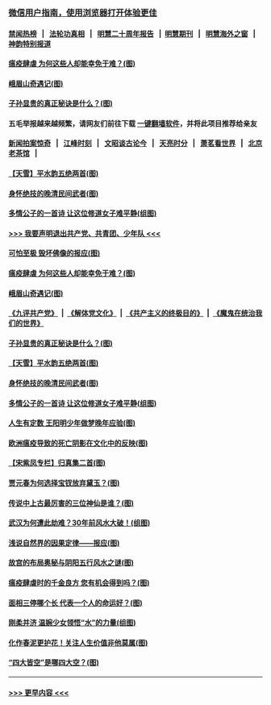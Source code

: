 ### [微信用户指南，使用浏览器打开体验更佳](https://github.com/gfw-breaker/banned-news1/blob/master/indexes/wechat-guide.md?t=0)
#### [禁闻热榜](热点新闻.md?t=0)  &nbsp;&nbsp;|&nbsp;&nbsp; [法轮功真相](https://github.com/gfw-breaker/truth/blob/master/README.md?t=0) &nbsp;&nbsp;|&nbsp;&nbsp; [明慧二十周年报告](https://github.com/gfw-breaker/mh-reports/blob/master/README.md?t=0) &nbsp;&nbsp;|&nbsp;&nbsp;[明慧期刊](https://github.com/gfw-breaker/mh-qikan) &nbsp;&nbsp;|&nbsp;&nbsp; [明慧海外之窗](https://github.com/gfw-breaker/mh-news/blob/master/README.md?t=0) &nbsp;&nbsp;|&nbsp;&nbsp; [神韵特别报道](https://github.com/gfw-breaker/mh-news/blob/master/shenyun.md?t=0)
#### [瘟疫肆虐 为何这些人却能幸免于难？(图)](../pages/p7/921768.md?t=02050855) 
#### [峨眉山奇遇记(图)](../pages/p7/921442.md?t=02050855) 
#### [子孙显贵的真正秘诀是什么？(图)](../pages/p7/921334.md?t=02050855) 
#### 五毛举报越来越频繁，请网友们前往下载 [一键翻墙软件](https://github.com/gfw-breaker/ssr-accounts)，并将此项目推荐给亲友
#### [新闻拍案惊奇](https://github.com/gfw-breaker/banned-news1/blob/master/pages/link4.md) &nbsp;&nbsp;|&nbsp;&nbsp; [江峰时刻](https://github.com/gfw-breaker/banned-news1/blob/master/pages/link4.md) &nbsp;&nbsp;|&nbsp;&nbsp; [文昭谈古论今](https://github.com/gfw-breaker/banned-news1/blob/master/pages/link4.md) &nbsp;&nbsp;|&nbsp;&nbsp; [天亮时分](https://github.com/gfw-breaker/banned-news1/blob/master/pages/link4.md) &nbsp;&nbsp;|&nbsp;&nbsp; [萧茗看世界](https://github.com/gfw-breaker/banned-news1/blob/master/pages/link4.md) &nbsp;&nbsp;|&nbsp;&nbsp; [北京老茶馆](https://github.com/gfw-breaker/banned-news1/blob/master/pages/link4.md) &nbsp;&nbsp;|&nbsp;&nbsp; 
#### [【天雪】平水韵五绝两首(图)](../pages/p7/921604.md?t=02050855) 
#### [身怀绝技的晚清民间武者(图)](../pages/p7/921488.md?t=02050855) 
#### [多情公子的一首诗 让这位修道女子难平静(组图)](../pages/p7/886851.md?t=02050855) 
#### [>>> 我要声明退出共产党、共青团、少年队 <<<](https://github.com/begood0513/goodnews/blob/master/quit/letter.md) 
#### [可怕至极 毁坏佛像的报应(图)](../pages/p7/921437.md?t=02050855) 
#### [瘟疫肆虐 为何这些人却能幸免于难？(图)](../pages/p7/921768.md?t=02050855) 
#### [峨眉山奇遇记(图)](../pages/p7/921442.md?t=02050855) 
#### [《九评共产党》](https://github.com/begood0513/9ping.md/blob/master/README.md) &nbsp;|&nbsp; [《解体党文化》](../../../../jtdwh.md/blob/master/README.md)  &nbsp;|&nbsp; [《共产主义的终极目的》](../../../../gczydzjmd.md/blob/master/README.md) &nbsp;|&nbsp; [《魔鬼在统治我们的世界》](../../../../mgztzwmdsj.md/blob/master/README.md) 
#### [子孙显贵的真正秘诀是什么？(图)](../pages/p7/921334.md?t=02050855) 
#### [【天雪】平水韵五绝两首(图)](../pages/p7/921604.md?t=02050855) 
#### [身怀绝技的晚清民间武者(图)](../pages/p7/921488.md?t=02050855) 
#### [多情公子的一首诗 让这位修道女子难平静(组图)](../pages/p7/886851.md?t=02050855) 
#### [人生有定数 王阳明少年做梦晚年应验(图)](../pages/p7/921608.md?t=02050855) 
#### [欧洲瘟疫导致的死亡阴影在文化中的反映(图)](../pages/p7/921313.md?t=02050855) 
#### [【宋紫凤专栏】归真集二首(图)](../pages/p7/921582.md?t=02050855) 
#### [贾元春为何选择宝钗放弃黛玉？(图)](../pages/p7/921330.md?t=02050855) 
#### [传说中上古最厉害的三位神仙是谁？(图)](../pages/p7/921337.md?t=02050855) 
#### [武汉为何遭此劫难？30年前风水大破！(组图)](../pages/p7/921355.md?t=02050855) 
#### [浅说自然界的因果定律——报应(图)](../pages/p7/921325.md?t=02050855) 
#### [故宫的布局奥秘与阴阳五行风水之谜(图)](../pages/p7/921340.md?t=02050855) 
#### [瘟疫肆虐时的千金良方 您有机会得到吗？(图)](../pages/p7/921293.md?t=02050855) 
#### [面相三停哪个长 代表一个人的命运好？(图)](../pages/p7/892043.md?t=02050855) 
#### [刚柔并济 温婉少女领悟“水”的力量(组图)](../pages/p7/921088.md?t=02050855) 
#### [化作春泥更护花！关注人生价值非他莫属(图)](../pages/p7/893296.md?t=02050855) 
#### [“四大皆空”是哪四大空？(图)](../pages/p7/920924.md?t=02050855) 

----
#### [ >>> 更早内容 <<< ](../indexes/p7-earlier.md)

